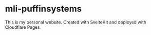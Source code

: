 # mli-puffinsystems

This is my personal website. Created with SvelteKit and deployed with Cloudflare Pages. 

